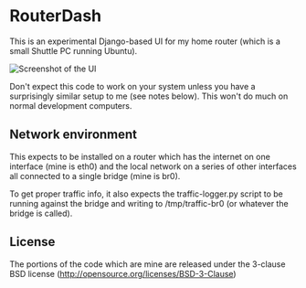 # RouterDash

This is an experimental Django-based UI for my home router (which is a small Shuttle PC running Ubuntu).

![Screenshot of the UI](http://aeracode.org/static/uploads/router-screen.png)

Don't expect this code to work on your system unless you have a surprisingly similar setup to me
(see notes below). This won't do much on normal development computers.

## Network environment

This expects to be installed on a router which has the internet on one interface (mine is eth0)
and the local network on a series of other interfaces all connected to a single bridge (mine is br0).

To get proper traffic info, it also expects the traffic-logger.py script to be running against
the bridge and writing to /tmp/traffic-br0 (or whatever the bridge is called).

## License

The portions of the code which are mine are released under the 3-clause BSD license
(http://opensource.org/licenses/BSD-3-Clause)
